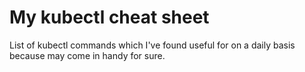 # My kubectl cheat sheet

List of kubectl commands which I've found useful for on a daily basis because may come in handy for sure.
